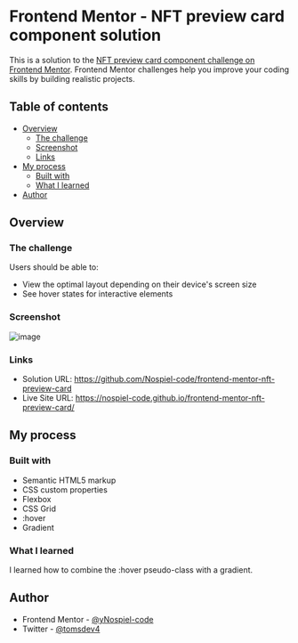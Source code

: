 # Frontend Mentor - NFT preview card component solution

This is a solution to the [NFT preview card component challenge on Frontend Mentor](https://www.frontendmentor.io/challenges/nft-preview-card-component-SbdUL_w0U). Frontend Mentor challenges help you improve your coding skills by building realistic projects. 

## Table of contents

- [Overview](#overview)
  - [The challenge](#the-challenge)
  - [Screenshot](#screenshot)
  - [Links](#links)
- [My process](#my-process)
  - [Built with](#built-with)
  - [What I learned](#what-i-learned)
- [Author](#author)


## Overview

### The challenge

Users should be able to:

- View the optimal layout depending on their device's screen size
- See hover states for interactive elements

### Screenshot

![image](https://github.com/Nospiel-code/frontend-mentor-nft-preview-card/assets/130290610/e762bb7a-3b63-4ac5-8137-59db12a9bd3d)

### Links

- Solution URL: https://github.com/Nospiel-code/frontend-mentor-nft-preview-card
- Live Site URL: https://nospiel-code.github.io/frontend-mentor-nft-preview-card/

## My process

### Built with

- Semantic HTML5 markup
- CSS custom properties
- Flexbox
- CSS Grid
- :hover
- Gradient

### What I learned

I learned how to combine the :hover pseudo-class with a gradient.


## Author

- Frontend Mentor - [@yNospiel-code](https://www.frontendmentor.io/profile/Nospiel-code)
- Twitter - [@tomsdev4](https://www.twitter.com/tomsdev4)

